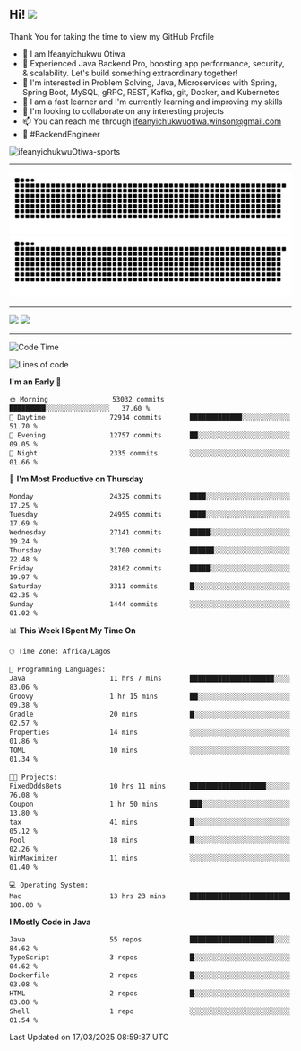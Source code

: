 <!-- BLOG-POST-LIST:START --><!-- BLOG-POST-LIST:END -->

## Hi! <img src="https://media.giphy.com/media/hvRJCLFzcasrR4ia7z/giphy.gif" width="4%"> 

Thank You for taking the time to view my GitHub Profile

- 👋 I am Ifeanyichukwu Otiwa
- 🚀 Experienced Java Backend Pro, boosting app performance, security, & scalability. Let's build something extraordinary together!
- 👀 I'm interested in Problem Solving, Java, Microservices with Spring, Spring Boot, MySQL, gRPC, REST, Kafka, git, Docker, and Kubernetes
- 🌱 I am a fast learner and I'm currently learning and improving my skills
- 💞️ I'm looking to collaborate on any interesting projects
- 📫 You can reach me through ifeanyichukwuotiwa.winson@gmail.com
- 🚀 #BackendEngineer

<p align="left" marginTop="10px"> <img src="https://komarev.com/ghpvc/?username=ifeanyichukwuOtiwa-sports&label=Profile%20views&color=0e75b6&style=for-the-badge" alt="ifeanyichukwuOtiwa-sports" /> </p>

***

<!--🐍📈SNAKEGRAPH / 🌐WEBSITE: https://github.com/Platane/snk -->
![github contribution grid snake animation](https://raw.githubusercontent.com/ifeanyichukwuOtiwa-sports/ifeanyichukwuOtiwa-sports/output/github-contribution-grid-snake-dark.svg#gh-dark-mode-only)![github contribution grid snake animation](https://raw.githubusercontent.com/ifeanyichukwuOtiwa-sports/ifeanyichukwuOtiwa-sports/output/github-contribution-grid-snake.svg#gh-light-mode-only)

***

<p float="left">
  <img float="left" src="https://github-readme-stats.vercel.app/api?username=ifeanyichukwuOtiwa-sports&count_private=true&include_all_commits=true&theme=react&show_icons=true" />
  <img float="right" src="https://github-readme-stats.vercel.app/api/top-langs/?username=ifeanyichukwuOtiwa-sports&layout=compact&show_icons=true&theme=react" /> 
</p>

***



<!--START_SECTION:waka-->
![Code Time](http://img.shields.io/badge/Code%20Time-3%2C544%20hrs%2027%20mins-blue)

![Lines of code](https://img.shields.io/badge/From%20Hello%20World%20I%27ve%20Written-41.4%20million%20lines%20of%20code-blue)

**I'm an Early 🐤** 

```text
🌞 Morning                53032 commits       █████████░░░░░░░░░░░░░░░░   37.60 % 
🌆 Daytime                72914 commits       █████████████░░░░░░░░░░░░   51.70 % 
🌃 Evening                12757 commits       ██░░░░░░░░░░░░░░░░░░░░░░░   09.05 % 
🌙 Night                  2335 commits        ░░░░░░░░░░░░░░░░░░░░░░░░░   01.66 % 
```
📅 **I'm Most Productive on Thursday** 

```text
Monday                   24325 commits       ████░░░░░░░░░░░░░░░░░░░░░   17.25 % 
Tuesday                  24955 commits       ████░░░░░░░░░░░░░░░░░░░░░   17.69 % 
Wednesday                27141 commits       █████░░░░░░░░░░░░░░░░░░░░   19.24 % 
Thursday                 31700 commits       ██████░░░░░░░░░░░░░░░░░░░   22.48 % 
Friday                   28162 commits       █████░░░░░░░░░░░░░░░░░░░░   19.97 % 
Saturday                 3311 commits        █░░░░░░░░░░░░░░░░░░░░░░░░   02.35 % 
Sunday                   1444 commits        ░░░░░░░░░░░░░░░░░░░░░░░░░   01.02 % 
```


📊 **This Week I Spent My Time On** 

```text
🕑︎ Time Zone: Africa/Lagos

💬 Programming Languages: 
Java                     11 hrs 7 mins       █████████████████████░░░░   83.06 % 
Groovy                   1 hr 15 mins        ██░░░░░░░░░░░░░░░░░░░░░░░   09.38 % 
Gradle                   20 mins             █░░░░░░░░░░░░░░░░░░░░░░░░   02.57 % 
Properties               14 mins             ░░░░░░░░░░░░░░░░░░░░░░░░░   01.86 % 
TOML                     10 mins             ░░░░░░░░░░░░░░░░░░░░░░░░░   01.34 % 

🐱‍💻 Projects: 
FixedOddsBets            10 hrs 11 mins      ███████████████████░░░░░░   76.08 % 
Coupon                   1 hr 50 mins        ███░░░░░░░░░░░░░░░░░░░░░░   13.80 % 
tax                      41 mins             █░░░░░░░░░░░░░░░░░░░░░░░░   05.12 % 
Pool                     18 mins             █░░░░░░░░░░░░░░░░░░░░░░░░   02.26 % 
WinMaximizer             11 mins             ░░░░░░░░░░░░░░░░░░░░░░░░░   01.40 % 

💻 Operating System: 
Mac                      13 hrs 23 mins      █████████████████████████   100.00 % 
```

**I Mostly Code in Java** 

```text
Java                     55 repos            █████████████████████░░░░   84.62 % 
TypeScript               3 repos             █░░░░░░░░░░░░░░░░░░░░░░░░   04.62 % 
Dockerfile               2 repos             █░░░░░░░░░░░░░░░░░░░░░░░░   03.08 % 
HTML                     2 repos             █░░░░░░░░░░░░░░░░░░░░░░░░   03.08 % 
Shell                    1 repo              ░░░░░░░░░░░░░░░░░░░░░░░░░   01.54 % 
```




 Last Updated on 17/03/2025 08:59:37 UTC
<!--END_SECTION:waka-->

<!--
<p align="center">
![trophy](https://github-profile-trophy.vercel.app/?username=ifeanyichukwuOtiwa-sports&theme=onedark) (https://github.com/ryo-ma/github-profile-trophy)
</p>
-->

<!---
ifeanyi-otiwa/ifeanyi-otiwa is a ✨ special ✨ repository because its `README.md` (this file) appears on your GitHub profile.
You can click the Preview link to take a look at your changes.
--->
